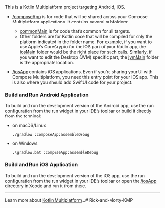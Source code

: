 This is a Kotlin Multiplatform project targeting Android, iOS.

* [/composeApp](./composeApp/src) is for code that will be shared across your Compose Multiplatform applications.
  It contains several subfolders:
  - [commonMain](./composeApp/src/commonMain/kotlin) is for code that’s common for all targets.
  - Other folders are for Kotlin code that will be compiled for only the platform indicated in the folder name.
    For example, if you want to use Apple’s CoreCrypto for the iOS part of your Kotlin app,
    the [iosMain](./composeApp/src/iosMain/kotlin) folder would be the right place for such calls.
    Similarly, if you want to edit the Desktop (JVM) specific part, the [jvmMain](./composeApp/src/jvmMain/kotlin)
    folder is the appropriate location.

* [/iosApp](./iosApp/iosApp) contains iOS applications. Even if you’re sharing your UI with Compose Multiplatform,
  you need this entry point for your iOS app. This is also where you should add SwiftUI code for your project.

### Build and Run Android Application

To build and run the development version of the Android app, use the run configuration from the run widget
in your IDE’s toolbar or build it directly from the terminal:
- on macOS/Linux
  ```shell
  ./gradlew :composeApp:assembleDebug
  ```
- on Windows
  ```shell
  .\gradlew.bat :composeApp:assembleDebug
  ```

### Build and Run iOS Application

To build and run the development version of the iOS app, use the run configuration from the run widget
in your IDE’s toolbar or open the [/iosApp](./iosApp) directory in Xcode and run it from there.

---

Learn more about [Kotlin Multiplatform](https://www.jetbrains.com/help/kotlin-multiplatform-dev/get-started.html)…# Rick-and-Morty-KMP
